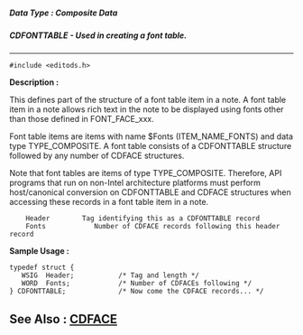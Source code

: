 ##### Data Type : Composite Data
##### CDFONTTABLE - Used in creating a font table.
---
```
#include <editods.h>
```
**Description :**

This defines part of the structure of a font table item in a note.  A font 
table item in a note allows rich text in the note to be displayed using fonts 
other than those defined in FONT_FACE_xxx.

Font table items are items with name $Fonts (ITEM_NAME_FONTS) and data type 
TYPE_COMPOSITE.  A font table consists of a CDFONTTABLE structure followed by 
any number of CDFACE structures.

Note that font tables are items of type TYPE_COMPOSITE. Therefore, API programs 
that run on non-Intel architecture platforms must perform host/canonical 
conversion on CDFONTTABLE and CDFACE structures when accessing these records in 
a font table item in a note.

        Header        Tag identifying this as a CDFONTTABLE record
        Fonts            Number of CDFACE records following this header record


**Sample Usage :**
```
typedef struct {
   WSIG  Header;           /* Tag and length */
   WORD  Fonts;            /* Number of CDFACEs following */
} CDFONTTABLE;             /* Now come the CDFACE records... */

```
**See Also :**
[CDFACE](/domino-c-api-docs/reference/Data/CDFACE)
---
